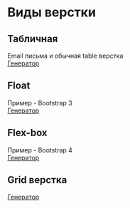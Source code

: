 # Виды верстки

##  Табличная 
Email письма и обычная table верстка <br/>
<a href="https://iksweb.ru/tools/generator-table-html/" target="_blank">Генератор</a>

##  Float
Пример - Bootstrap 3 <br/>
<a href="https://www.w3schools.com/css/css_float.asp" target="_blank">Генератор</a>

## Flex-box
Пример - Bootstrap 4 <br/>
<a href="https://angrytools.com/css-flex/" target="_blank">Генератор</a>

## Grid верстка
<a href="https://grid.layoutit.com/" target="_blank">Генератор</a>


